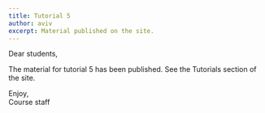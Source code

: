 ```yaml
---
title: Tutorial 5
author: aviv
excerpt: Material published on the site.
---
```


Dear students,

The material for tutorial 5 has been published.
See the Tutorials section of the site.

Enjoy,<br>
Course staff


